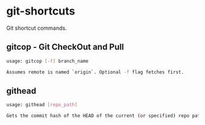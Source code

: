 # git-shortcuts

Git shortcut commands.

## gitcop - Git CheckOut and Pull

```bash
usage: gitcop [-f] branch_name

Assumes remote is named `origin`. Optional -f flag fetches first.
```

## githead

```bash
usage: githead [repo_path]

Gets the commit hash of the HEAD of the current (or specified) repo path.
```


